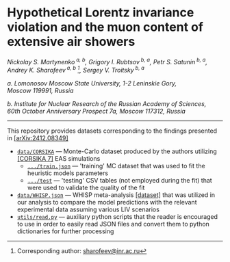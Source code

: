 # Hypothetical Lorentz invariance violation and the muon content of extensive air showers
*Nickolay&nbsp;S.&nbsp;Martynenko<sup>&nbsp;a,&nbsp;b</sup>, Grigory&nbsp;I.&nbsp;Rubtsov<sup>&nbsp;b,&nbsp;a</sup>, Petr&nbsp;S.&nbsp;Satunin<sup>&nbsp;b,&nbsp;a</sup>, Andrey&nbsp;K.&nbsp;Sharofeev<sup>&nbsp;a,&nbsp;b</sup> [^mail], Sergey&nbsp;V.&nbsp;Troitsky<sup>&nbsp;b,&nbsp;a</sup>*

*a.&nbsp;Lomonosov Moscow State University, 1-2&nbsp;Leninskie Gory, Moscow&nbsp;119991, Russia*

*b.&nbsp;Institute for&nbsp;Nuclear Research of&nbsp;the&nbsp;Russian Academy of&nbsp;Sciences, 60th&nbsp;October Anniversary Prospect&nbsp;7a, Moscow&nbsp;117312, Russia*

---

This repository provides datasets corresponding to the findings presented in [[arXiv:2412.08349]][0]

- [`data/CORSIKA`](data/CORSIKA) — Monte-Carlo dataset produced by the authors utilizing [[CORSIKA&nbsp;7]][2] EAS simulations
    - [`.../train.json`](data/CORSIKA/train.json) — 'training' MC dataset that was used to fit the heuristic models parameters
    - [`.../test`](data/CORSIKA/test) — 'testing' CSV tables (not employed during the fit) that were used to validate the quality of the fit
- [`data/WHISP.json`](data/WHISP.json) — WHISP meta-analysis [[dataset]][1] that was utilized in our analysis to compare the model predictions with the relevant experimental data assuming various LIV scenarios
- [`utils/read.py`](utils/read.py) — auxiliary python scripts that the reader is encouraged to use in order to easily read JSON files and convert them to python dictionaries for further processing


[0]: <https://arxiv.org/abs/2412.08349> "Nickolay S. Martynenko, Grigory I. Rubtsov, Petr S. Satunin, Andrey K. Sharofeev, Sergey V. Troitsky, 'Hypothetical Lorentz invariance violation and the muon content of extensive air showers' (2024) e-print: arXiv:2412.08349"
[1]: <https://pos.sissa.it/444/466> "J. C. Arteaga Velazquez, 'A report by the WHISP working group on the combined analysis of muon data at cosmic-ray energies above&nbsp;1&nbsp;PeV', PoS ICRC2023, 466 (2023)"
[2]: <https://www.iap.kit.edu/corsika/70.php> "CORSIKA: A Monte Carlo Code to Simulate Extensive Air Showers"

[^mail]: Corresponding author: [sharofeev@inr.ac.ru](mailto:sharofeev@inr.ac.ru?subject=arXiv:2412.08349)
